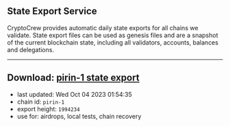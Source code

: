 ## State Export Service
CryptoCrew provides automatic daily state exports for all chains we validate. State export files can be used as genesis files and are a snapshot of the current blockchain state, including all validators, accounts, balances and delegations.

---
**Download: [pirin-1 state export](https://dl.ccvalidators.com/SERVICE/nolus/pirin-1_export_1994234.json)**
---

- last updated: Wed Oct 04 2023 01:54:35
- chain id: `pirin-1`
- export height: `1994234`
- use for: airdrops, local tests, chain recovery
